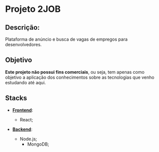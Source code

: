 # Projeto 2JOB

## Descrição:

Plataforma de anúncio e busca de vagas de empregos para desenvolvedores.

## Objetivo

**Este projeto não possui fins comerciais**, ou seja, tem apenas como objetivo a aplicação dos conhecimentos sobre as tecnologias que venho estudando até aqui.

## Stacks

  - **[Frontend](https://github.com/gabrielsc1998/2job/tree/develop/frontend)**:
	  - React;
 
  - **[Backend](https://github.com/gabrielsc1998/2job/tree/develop/backend)**:
    - Node.js;
	  - MongoDB;
